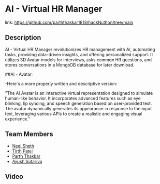 # AI - Virtual HR Manager

link: https://github.com/parththakkar1818/hackNuthon/tree/main 

## Description

AI - Virtual HR Manager revolutionizes HR management with AI, automating tasks, providing data-driven insights, and offering personalized support. It utilizes 3D Avatar models for interviews, asks common HR questions, and stores conversations in a MongoDB database for later download.

##AI - Avatar:

-Here's a more properly written and descriptive version:

"The AI Avatar is an interactive virtual representation designed to simulate human-like behavior. It incorporates advanced features such as eye blinking, lip syncing, and speech generation based on user-provided text. The avatar dynamically generates its appearance in response to the input text, leveraging various APIs to create a realistic and engaging visual experience."

## Team Members

- [Neel Sheth](https://www.linkedin.com/in/neel-sheth-91b362262/)
- [Tirth Patel](https://www.linkedin.com/in/tirthpatel-7ab9ba264/)
- [Parth Thakkar](https://www.linkedin.com/in/parth-thakkar-5b4946230/)
- [Ayush Sutariya](https://www.linkedin.com/in/ayush-sutariya04/)

## Video
